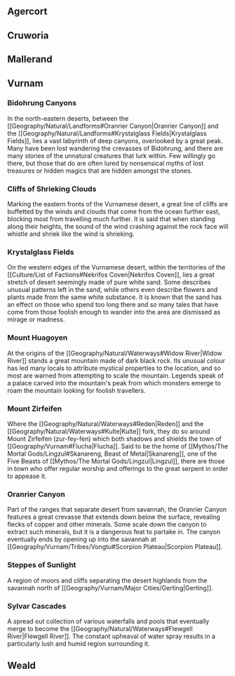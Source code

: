 
## **Agercort**


## **Cruworia**


## **Mallerand**


## **Vurnam**

### Bidohrung Canyons
In the north-eastern deserts, between the [[Geography/Natural/Landforms#Oranrier Canyon|Oranrier Canyon]] and the [[Geography/Natural/Landforms#Krystalglass Fields|Krystalglass Fields]], lies a vast labyrinth of deep canyons, overlooked by a great peak. Many have been lost wandering the crevasses of Bidohrung, and there are many stories of the unnatural creatures that lurk within. Few willingly go there, but those that do are often lured by nonsensical myths of lost treasures or hidden magics that are hidden amongst the stones.
### Cliffs of Shrieking Clouds
Marking the eastern fronts of the Vurnamese desert, a great line of cliffs are buffetted by the winds and clouds that come from the ocean further east, blocking most from travelling much further. It is said that when standing along their heights, the sound of the wind crashing against the rock face will whistle and shriek like the wind is shrieking.
### Krystalglass Fields
On the western edges of the Vurnamese desert, within the territories of the [[Culture/List of Factions#Nekrifos Coven|Nekrifos Coven]], lies a great stretch of desert seemingly made of pure white sand. Some describes unusual patterns left in the sand, while others even describe flowers and plants made from the same white substance. It is known that the sand has an effect on those who spend too long there and so many tales that have come from those foolish enough to wander into the area are dismissed as mirage or madness.
### Mount Huagoyen
At the origins of the [[Geography/Natural/Waterways#Widow River|Widow River]] stands a great mountain made of dark black rock. Its unusual colour has led many locals to attribute mystical properties to the location, and so most are warned from attempting to scale the mountain. Legends speak of a palace carved into the mountain's peak from which monsters emerge to roam the mountain looking for foolish travellers.
### Mount Zirfeifen
Where the [[Geography/Natural/Waterways#Reden|Reden]] and the [[Geography/Natural/Waterways#Kulte|Kulte]] fork, they do so around Mount Zirfeifen (zur-fey-fen) which both shadows and shields the town of [[Geography/Vurnam#Flucha|Flucha]]. Said to be the home of [[Mythos/The Mortal Gods/Lingzul#Skanareng, Beast of Metal|Skanareng]], one of the Five Beasts of [[Mythos/The Mortal Gods/Lingzul|Lingzul]], there are those in town who offer regular worship and offerings to the great serpent in order to appease it.
### Oranrier Canyon
Part of the ranges that separate desert from savannah, the Oranrier Canyon features a great crevasse that extends down below the surface, revealing flecks of copper and other minerals. Some scale down the canyon to extract such minerals, but it is a dangerous feat to partake in. The canyon eventually ends by opening up into the savannah at [[Geography/Vurnam/Tribes/Vongtu#Scorpion Plateau|Scorpion Plateau]].
### Steppes of Sunlight
A region of moors and cliffs separating the desert highlands from the savannah north of [[Geography/Vurnam/Major Cities/Gerting|Gerting]].
### Sylvar Cascades
A spread out collection of various waterfalls and pools that eventually merge to become the [[Geography/Natural/Waterways#Flewgell River|Flewgell River]]. The constant upheaval of water spray results in a particularly lush and humid region surrounding it.

## **Weald**